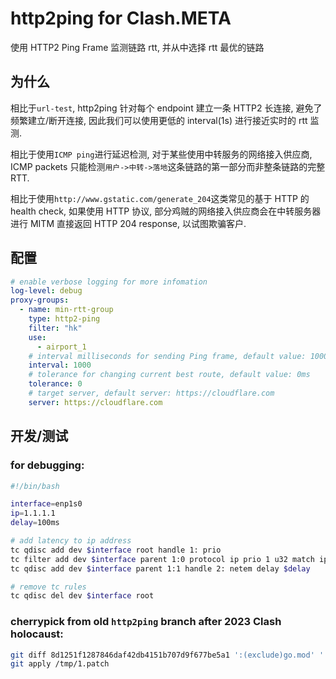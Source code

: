 # http2ping for Clash.META

使用 HTTP2 Ping Frame 监测链路 rtt, 并从中选择 rtt 最优的链路

## 为什么

相比于`url-test`, http2ping 针对每个 endpoint 建立一条 HTTP2 长连接,
避免了频繁建立/断开连接,
因此我们可以使用更低的 interval(1s) 进行接近实时的 rtt 监测.

相比于使用`ICMP ping`进行延迟检测, 对于某些使用中转服务的网络接入供应商,
ICMP packets 只能检测`用户->中转->落地`这条链路的第一部分而非整条链路的完整 RTT.

相比于使用`http://www.gstatic.com/generate_204`这类常见的基于 HTTP 的 health check,
如果使用 HTTP 协议, 部分鸡贼的网络接入供应商会在中转服务器进行 MITM 直接返回 HTTP 204 response, 以试图欺骗客户.

## 配置

```YAML
# enable verbose logging for more infomation
log-level: debug
proxy-groups:
  - name: min-rtt-group
    type: http2-ping
    filter: "hk"
    use:
      - airport_1
    # interval milliseconds for sending Ping frame, default value: 1000ms
    interval: 1000
    # tolerance for changing current best route, default value: 0ms
    tolerance: 0
    # target server, default server: https://cloudflare.com
    server: https://cloudflare.com
```

## 开发/测试

### for debugging:

```bash
#!/bin/bash

interface=enp1s0
ip=1.1.1.1
delay=100ms

# add latency to ip address
tc qdisc add dev $interface root handle 1: prio
tc filter add dev $interface parent 1:0 protocol ip prio 1 u32 match ip dst $ip flowid 2:1
tc qdisc add dev $interface parent 1:1 handle 2: netem delay $delay

# remove tc rules
tc qdisc del dev $interface root
```

### cherrypick from old `http2ping` branch after 2023 Clash holocaust:

```bash
git diff 8d1251f1287846daf42db4151b707d9f677be5a1 ':(exclude)go.mod' ':(exclude)go.sum' > /tmp/1.patch
git apply /tmp/1.patch
```